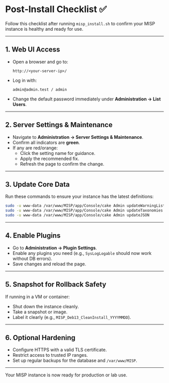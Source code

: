 # Post‑Install Checklist ✅

Follow this checklist after running `misp_install.sh` to confirm your MISP instance is healthy and ready for use.

---

## 1. Web UI Access
- Open a browser and go to:
  ```
  http://<your-server-ip>/
  ```
- Log in with:
  ```
  admin@admin.test / admin
  ```
- Change the default password immediately under **Administration → List Users**.

---

## 2. Server Settings & Maintenance
- Navigate to **Administration → Server Settings & Maintenance**.
- Confirm all indicators are **green**.
- If any are red/orange:
  - Click the setting name for guidance.
  - Apply the recommended fix.
  - Refresh the page to confirm the change.

---

## 3. Update Core Data
Run these commands to ensure your instance has the latest definitions:

```bash
sudo -u www-data /var/www/MISP/app/Console/cake Admin updateWarningLists
sudo -u www-data /var/www/MISP/app/Console/cake Admin updateTaxonomies
sudo -u www-data /var/www/MISP/app/Console/cake Admin updateJSON
```

---

## 4. Enable Plugins
- Go to **Administration → Plugin Settings**.
- Enable any plugins you need (e.g., `SysLogLogable` should now work without DB errors).
- Save changes and reload the page.

---

## 5. Snapshot for Rollback Safety
If running in a VM or container:
- Shut down the instance cleanly.
- Take a snapshot or image.
- Label it clearly (e.g., `MISP_Deb13_CleanInstall_YYYYMMDD`).

---

## 6. Optional Hardening
- Configure HTTPS with a valid TLS certificate.
- Restrict access to trusted IP ranges.
- Set up regular backups for the database and `/var/www/MISP`.

---

Your MISP instance is now ready for production or lab use.
